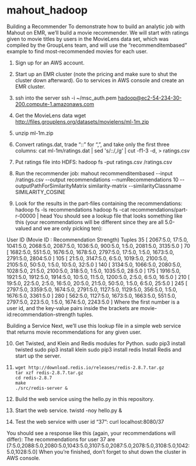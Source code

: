 # mahout_hadoop

Building a Recommender
To demonstrate how to build an analytic job with Mahout on EMR, we’ll build a movie recommender. We will start with ratings given to movie titles by users in the MovieLens data set, which was compiled by the GroupLens team, and will use the “recommenditembased” example to find most-recommended movies for each user.

1. Sign up for an AWS account.

2. Start up an EMR cluster (note the pricing and make sure to shut the cluster down afterward).
	Go to services in AWS console and create an EMR cluster.

3. ssh into the server
	ssh -i ~/msc_auth.pem hadoop@ec2-54-234-30-200.compute-1.amazonaws.com

4. Get the MovieLens data
	wget http://files.grouplens.org/datasets/movielens/ml-1m.zip
5. unzip ml-1m.zip

6. Convert ratings.dat, trade “::” for “,”, and take only the first three columns:
	cat ml-1m/ratings.dat | sed 's/::/,/g' | cut -f1-3 -d, > ratings.csv

7. Put ratings file into HDFS:
	hadoop fs -put ratings.csv /ratings.csv

8. Run the recommender job:
	mahout recommenditembased --input /ratings.csv --output recommendations --numRecommendations 10 --outputPathForSimilarityMatrix similarity-matrix --similarityClassname SIMILARITY_COSINE

9. Look for the results in the part-files containing the recommendations:
        hadoop fs -ls recommendations
        hadoop fs -cat recommendations/part-r-00000 | head
You should see a lookup file that looks something like this (your recommendations will be different since they are all 5.0-valued and we are only picking ten):

User ID	(Movie ID : Recommendation Strength) Tuples
35	[ 2067:5.0, 17:5.0, 1041:5.0, 2068:5.0, 2087:5.0, 1036:5.0, 900:5.0, 1:5.0, 2081:5.0, 3135:5.0 ]
70	[ 1682:5.0, 551:5.0, 1676:5.0, 1678:5.0, 2797:5.0, 17:5.0, 1:5.0, 1673:5.0, 2791:5.0, 2804:5.0 ]
105	[ 21:5.0, 3147:5.0, 6:5.0, 1019:5.0, 2100:5.0, 2105:5.0, 50:5.0, 1:5.0, 10:5.0, 32:5.0 ]
140	[ 3134:5.0, 1066:5.0, 2080:5.0, 1028:5.0, 21:5.0, 2100:5.0, 318:5.0, 1:5.0, 1035:5.0, 28:5.0 ]
175	[ 1916:5.0, 1921:5.0, 1912:5.0, 1914:5.0, 10:5.0, 11:5.0, 1200:5.0, 2:5.0, 6:5.0, 16:5.0 ]
210	[ 19:5.0, 22:5.0, 2:5.0, 16:5.0, 20:5.0, 21:5.0, 50:5.0, 1:5.0, 6:5.0, 25:5.0 ]
245	[ 2797:5.0, 3359:5.0, 1674:5.0, 2791:5.0, 1127:5.0, 1129:5.0, 356:5.0, 1:5.0, 1676:5.0, 3361:5.0 ]
280	[ 562:5.0, 1127:5.0, 1673:5.0, 1663:5.0, 551:5.0, 2797:5.0, 223:5.0, 1:5.0, 1674:5.0, 2243:5.0 ]
Where the first number is a user id, and the key-value pairs inside the brackets are movie-id:recommendation-strength tuples.

Building a Service
Next, we’ll use this lookup file in a simple web service that returns movie recommendations for any given user.

10. Get Twisted, and Klein and Redis modules for Python.
        sudo pip3 install twisted
        sudo pip3 install klein
        sudo pip3 install redis
Install Redis and start up the server.

11.
        wget http://download.redis.io/releases/redis-2.8.7.tar.gz
        tar xzf redis-2.8.7.tar.gz
        cd redis-2.8.7
        make
        ./src/redis-server &

12. Build the web service using the hello.py in this repository.
   

13. Start the web service.
	twistd -noy hello.py &

14. Test the web service with user id “37”:
	curl localhost:8080/37

You should see a response like this (again, your recommendations will differ):
The recommendations for user 37 are [7:5.0,2088:5.0,2080:5.0,1043:5.0,3107:5.0,2087:5.0,2078:5.0,3108:5.0,1042:5.0,1028:5.0]
When you’re finished, don’t forget to shut down the cluster in AWS console.
